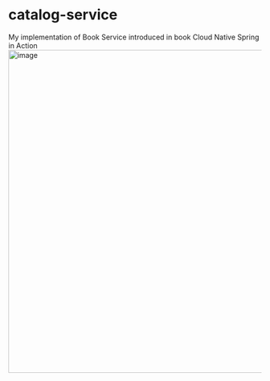 # catalog-service
My implementation of Book Service introduced in book Cloud Native Spring in Action
<img width="643" alt="image" src="https://user-images.githubusercontent.com/27776940/228476819-913f0793-44c5-4ecb-9e43-54d5ae4d20bf.png">
